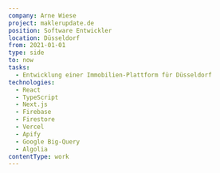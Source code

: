 ```yaml
---
company: Arne Wiese
project: maklerupdate.de
position: Software Entwickler
location: Düsseldorf
from: 2021-01-01
type: side
to: now
tasks:
  - Entwicklung einer Immobilien-Plattform für Düsseldorf
technologies:
  - React
  - TypeScript
  - Next.js
  - Firebase
  - Firestore
  - Vercel
  - Apify
  - Google Big-Query
  - Algolia
contentType: work
---
```


